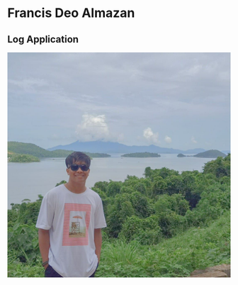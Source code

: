 # Francis Deo Almazan

## Log Application

![](img\295496586_1599690043761119_5395132662021850570_n.jpg)
